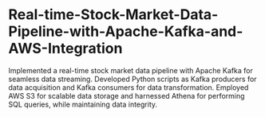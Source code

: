 # Real-time-Stock-Market-Data-Pipeline-with-Apache-Kafka-and-AWS-Integration
Implemented a real-time stock market data pipeline with Apache Kafka for seamless data streaming. Developed Python scripts as Kafka producers for data acquisition and Kafka consumers for data transformation. Employed AWS S3 for scalable data storage and harnessed Athena for performing SQL queries, while maintaining data integrity.
